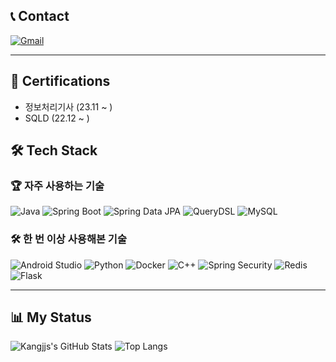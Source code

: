 ## 📞 Contact
[![Gmail](https://img.shields.io/badge/Gmail-red?style=flat-square&logo=gmail&logoColor=white)](mailto:your-email@gmail.com)

---
## 📜 Certifications
- 정보처리기사 (23.11 ~ )
- SQLD (22.12 ~ )

## 🛠 Tech Stack
### 🏆 **자주 사용하는 기술**
![Java](https://img.shields.io/badge/Java-007396?style=flat-square&logo=java&logoColor=white)
![Spring Boot](https://img.shields.io/badge/Spring%20Boot-6DB33F?style=flat-square&logo=spring-boot&logoColor=white)
![Spring Data JPA](https://img.shields.io/badge/Spring%20Data%20JPA-6DB33F?style=flat-square&logo=spring&logoColor=white)
![QueryDSL](https://img.shields.io/badge/QueryDSL-blue?style=flat-square)
![MySQL](https://img.shields.io/badge/MySQL-4479A1?style=flat-square&logo=mysql&logoColor=white)

### 🛠 **한 번 이상 사용해본 기술**
![Android Studio](https://img.shields.io/badge/Android%20Studio-3DDC84?style=flat-square&logo=android-studio&logoColor=white)
![Python](https://img.shields.io/badge/Python-3776AB?style=flat-square&logo=python&logoColor=white)
![Docker](https://img.shields.io/badge/Docker-2496ED?style=flat-square&logo=docker&logoColor=white)
![C++](https://img.shields.io/badge/C++-00599C?style=flat-square&logo=c%2B%2B&logoColor=white)
![Spring Security](https://img.shields.io/badge/Spring%20Security-6DB33F?style=flat-square&logo=spring-security&logoColor=white)
![Redis](https://img.shields.io/badge/Redis-DC382D?style=flat-square&logo=redis&logoColor=white)
![Flask](https://img.shields.io/badge/Flask-000000?style=flat-square&logo=flask&logoColor=white)

---

## 📊 My Status
![Kangjjs's GitHub Stats](https://github-readme-stats.vercel.app/api?username=kangjjs&show_icons=true&theme=dark)
![Top Langs](https://github-readme-stats.vercel.app/api/top-langs/?username=kangjjs&layout=compact&theme=dark)

